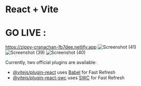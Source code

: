 # React + Vite
# GO LIVE :
https://zippy-cranachan-fb7dee.netlify.app
![Screenshot (41)](https://github.com/Arshad-ashuu/chat-app/assets/111066886/b179533d-9459-444e-afaf-fda5ee11e13f)
![Screenshot (39)](https://github.com/Arshad-ashuu/chat-app/assets/111066886/f19a10f6-c60f-44ee-bf6f-2e99ba56d391)
![Screenshot (40)](https://github.com/Arshad-ashuu/chat-app/assets/111066886/563026ad-4b9b-4c50-9341-92ce3d58c608)



Currently, two official plugins are available:

- [@vitejs/plugin-react](https://github.com/vitejs/vite-plugin-react/blob/main/packages/plugin-react/README.md) uses [Babel](https://babeljs.io/) for Fast Refresh
- [@vitejs/plugin-react-swc](https://github.com/vitejs/vite-plugin-react-swc) uses [SWC](https://swc.rs/) for Fast Refresh
